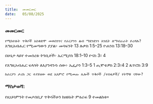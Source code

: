 ```yaml
---
title:  መመርመር
date:   05/08/2025
---
```


### መመርመር

`የሚከተሉት ጥቅሶች አስቀድሞ መወሰንንና የፈርዖንን ልብ ማደንደንን እንዴት ለማብራራት ይረዳሉ?
`
እግዚአብሔር የሚመጣውን ያያል፦
መሳፍንት 13
ሉቃስ 1:5–25
ዮሐንስ 13:18–30

በሁኔታ ላይየ ተመሰረቱ ትንቢቶች፦
ኤርሚያስ 18:1–10
ዮናስ 3፣ 4

የእግዚአብሔር ፍላጎት ለእያንዳንዱ ሰው፦
ኤፌሶን 1:3–5
1 ጢሞቴዎስ 2:3፣4
2 ጴጥሮስ 3:9

`ከፈርዖን ታሪክ ጋር ተያይዘው ወደ አእምሮ የሚመጡ ሌሎች ጥቅሶች /ተስፋዎች/ የትኞቹ ናቸው?
`
### ማስታወሻ:
የዚህሳምንት የመታሰቢያ ጥቅሳችሁን ከዘፀአት ምዕራፍ 9 ተመልከቱ።
